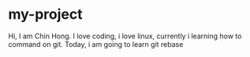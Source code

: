 # my-project
Hi, I am Chin Hong.
I love coding, i love linux, currently i learning how to command on git.
Today, i am going to learn git rebase
